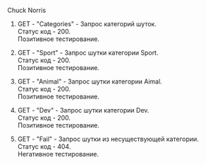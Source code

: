 Chuck Norris

1. GET - "Categories" - Запрос категорий шуток.  
   Статус код - 200.  
   Позитивное тестирование.

2. GET - "Sport" - Запрос шутки категории Sport.  
   Статус код - 200.  
   Позитивное тестирование.

3. GET - "Animal" - Запрос шутки категории Aimal.  
   Статус код - 200.  
   Позитивное тестирование.

4. GET - "Dev" - Запрос шутки категории Dev.  
   Статус код - 200.  
   Позитивное тестирование.

5. GET - "Fail" - Запрос шутки из несуществующей категории.  
   Статус код - 404.  
   Негативное тестирование.
